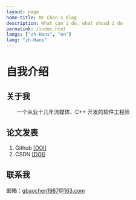 ```yaml
---
layout: page
home-title: Mr Chen's Blog
description: What can i do, what shoud i do
permalink: /index.html
langs: ["zh-Hans", "en"]
lang: "zh-Hans"
---
```


# 自我介绍

## 关于我

&emsp;&emsp;一个从业十几年流媒体、C++ 开发的软件工程师

## 论文发表

1. Github [[DOI]](https://github.com/gbcpp)
2. CSDN [[DOI]](https://blog.csdn.net/m0_59561186?spm=1010.2135.3001.5343)

## 联系我

邮箱：gbaochen1987@163.com